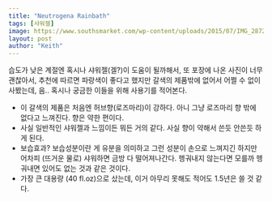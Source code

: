 ```yaml
---
title: "Neutrogena Rainbath"
tags: [샤워젤]
image: https://www.southsmarket.com/wp-content/uploads/2015/07/IMG_2872.jpg
layout: post
author: "Keith"
---
```


습도가 낮은 계절엔 혹시나 샤워젤(겔?)이 도움이 될까해서, 또 포장에 나온 사진이 너무 괜찮아서, 추천에 따르면 파랑색이 좋다고 했지만 갈색의 제품밖에 없어서 어쩔 수 없이 사봤는데, 음.. 혹시나 궁금한 이들을 위해 사용기를 적어본다.

- 이 갈색의 제품은 처음엔 허브향(로즈마리)이 강하다. 아니 그냥 로즈마리 향 밖에 없다고 느껴진다. 향은 약한 편이다. 
- 사실 일반적인 샤워젤과 느낌이든 뭐든 거의 같다. 사실 향이 약해서 쓴듯 안쓴듯 하게 된다.
- 보습효과? 보습성분이란 게 유분을 의미하고 그런 성분이 손으로 느껴지긴 하지만 어차피 (뜨거운 물로) 샤워하면 금방 다 떨어져나간다. 헹궈내지 않는다면 모를까 헹궈내면 있어도 없는 것과 같은 것이다. 
- 가장 큰 대용량 (40 fl.oz)으로 샀는데, 이거 아무리 못해도 적어도 1.5년은 쓸 것 같다. 

